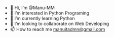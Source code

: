 - 👋 Hi, I’m @Manu-MM
- 👀 I’m interested in Python Programing
- 🌱 I’m currently learning Python
- 💞️ I’m looking to collaborate on Web Developing
- 📫 How to reach me manuitadmn@gmail.com

<!---
Manu-MM/Manu-MM is a ✨ special ✨ repository because its `README.md` (this file) appears on your GitHub profile.
You can click the Preview link to take a look at your changes.
--->
